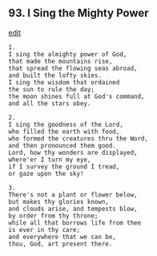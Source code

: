 
## 93.  I Sing the Mighty Power
[edit](https://docs.google.com/document/d/1QHe3Lw0Dipcm_0Ns%2DqVzDjASXL6tOrAD/edit?mode=html)




    1.
    I sing the almighty power of God,
    that made the mountains rise,
    that spread the flowing seas abroad,
    and built the lofty skies.
    I sing the wisdom that ordained
    the sun to rule the day;
    the moon shines full at God's command,
    and all the stars obey.

    2.
    I sing the goodness of the Lord,
    who filled the earth with food,
    who formed the creatures thru the Word,
    and then pronounced them good.
    Lord, how thy wonders are displayed,
    where'er I turn my eye,
    if I survey the ground I tread,
    or gaze upon the sky!

    3.
    There's not a plant or flower below,
    but makes thy glories known,
    and clouds arise, and tempests blow,
    by order from thy throne;
    while all that borrows life from thee
    is ever in thy care;
    and everywhere that we can be,
    thou, God, art present there.
